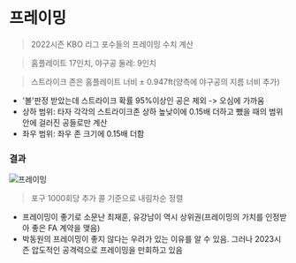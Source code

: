 # 프레이밍
> 2022시즌 KBO 리그 포수들의 프레이밍 수치 계산

> 홈플레이트 17인치, 야구공 둘레: 9인치

> 스트라이크 존은 홈플레이트 너비 ± 0.947ft(양측에 야구공의 지름 너비 추가)

- '볼'판정 받았는데 스트라이크 확률 95%이상인 공은 제외 -> 오심에 가까움
- 상하 범위: 타자 각각의 스트라이크존 상하 높낮이에 0.15배 더하고 뺐을 때의 범위 안에 걸러진 공들로만 계산
- 좌우 범위: 좌우 존 크기에 0.15배 더함

### 결과
![프레이밍](https://github.com/jaeb0129/baseball/assets/63768509/9a451d4f-9257-4d78-bcf6-d1dbabb70776)
> 포구 1000회당 추가 콜 기준으로 내림차순 정렬

- 프레이밍이 좋기로 소문난 최재훈, 유강남이 역시 상위권(프레이밍의 가치를 인정받아 좋은 FA 계약을 맺음)
- 박동원의 프레이밍이 좋지 않다는 우려가 있는 이유를 알 수 있음. 그러나 2023시즌 압도적인 공격력으로 프레이밍을 만회하고 있음
